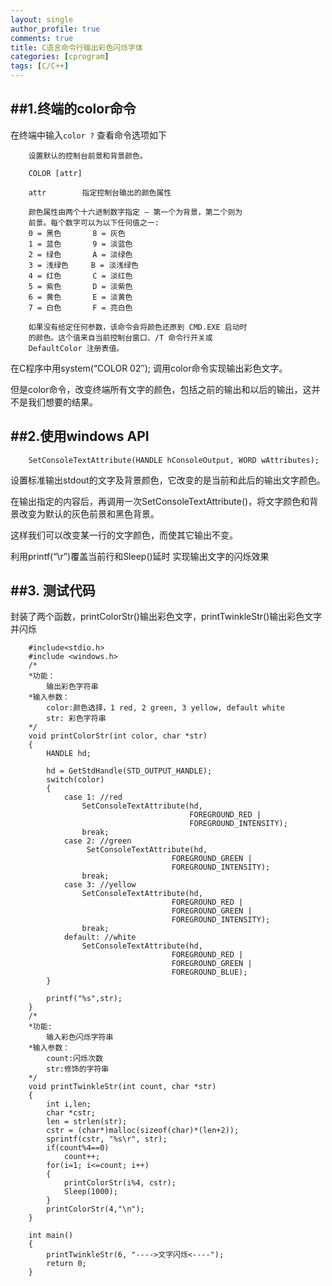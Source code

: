 ```yaml
---
layout: single
author_profile: true
comments: true
title: C语言命令行输出彩色闪烁字体
categories: [cprogram]
tags: [C/C++]
---
```


##1.终端的color命令 
-----------

在终端中输入`color ?` 查看命令选项如下

		设置默认的控制台前景和背景颜色。
		
		COLOR [attr]
		
		attr        指定控制台输出的颜色属性
		
		颜色属性由两个十六进制数字指定 — 第一个为背景，第二个则为
		前景。每个数字可以为以下任何值之一:
		0 = 黑色       8 = 灰色
		1 = 蓝色       9 = 淡蓝色
		2 = 绿色       A = 淡绿色
		3 = 浅绿色     B = 淡浅绿色
		4 = 红色       C = 淡红色
		5 = 紫色       D = 淡紫色
		6 = 黄色       E = 淡黄色
		7 = 白色       F = 亮白色

		如果没有给定任何参数，该命令会将颜色还原到 CMD.EXE 启动时
		的颜色。这个值来自当前控制台窗口、/T 命令行开关或
		DefaultColor 注册表值。

在C程序中用system(“COLOR 02″); 调用color命令实现输出彩色文字。

但是color命令，改变终端所有文字的颜色，包括之前的输出和以后的输出，这并不是我们想要的结果。

##2.使用windows API
------------

		SetConsoleTextAttribute(HANDLE hConsoleOutput, WORD wAttributes);

设置标准输出stdout的文字及背景颜色，它改变的是当前和此后的输出文字颜色。  

在输出指定的内容后，再调用一次SetConsoleTextAttribute()，将文字颜色和背景改变为默认的灰色前景和黑色背景。  

这样我们可以改变某一行的文字颜色，而使其它输出不变。  

利用printf(“\r”)覆盖当前行和Sleep()延时 实现输出文字的闪烁效果  

##3. 测试代码
----------------

封装了两个函数，printColorStr()输出彩色文字，printTwinkleStr()输出彩色文字并闪烁  

		#include<stdio.h>
		#include <windows.h>
		/*
		*功能：
		    输出彩色字符串
		*输入参数：
		    color:颜色选择，1 red, 2 green, 3 yellow, default white
		    str: 彩色字符串
		*/
		void printColorStr(int color, char *str)
		{
		    HANDLE hd;
		
		    hd = GetStdHandle(STD_OUTPUT_HANDLE);
		    switch(color)
		    {
		        case 1: //red
		            SetConsoleTextAttribute(hd,
		                                    FOREGROUND_RED |
		                                    FOREGROUND_INTENSITY);
		            break;
		        case 2: //green
		             SetConsoleTextAttribute(hd,
		                                FOREGROUND_GREEN |
		                                FOREGROUND_INTENSITY);
		            break;
		        case 3: //yellow
		            SetConsoleTextAttribute(hd,
		                                FOREGROUND_RED | 
		                                FOREGROUND_GREEN |
		                                FOREGROUND_INTENSITY);
		            break;
		        default: //white
		            SetConsoleTextAttribute(hd,
		                                FOREGROUND_RED | 
		                                FOREGROUND_GREEN | 
		                                FOREGROUND_BLUE);
		    }
		
		    printf("%s",str);
		}
		/*
		*功能:
		    输入彩色闪烁字符串
		*输入参数：
		    count:闪烁次数
		    str:修饰的字符串
		*/
		void printTwinkleStr(int count, char *str)
		{
		    int i,len;
		    char *cstr;
		    len = strlen(str);
		    cstr = (char*)malloc(sizeof(char)*(len+2));
		    sprintf(cstr, "%s\r", str);
		    if(count%4==0)
		        count++;
		    for(i=1; i<=count; i++)
		    {
		        printColorStr(i%4, cstr);
		        Sleep(1000);
		    }
		    printColorStr(4,"\n");
		}
	
		int main()
		{
		    printTwinkleStr(6, "---->文字闪烁<----");
		    return 0;
		}
	
